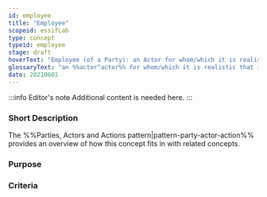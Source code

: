 ```yaml
---
id: employee
title: "Employee"
scopeid: essifLab
type: concept
typeid: employee
stage: draft
hoverText: "Employee (of a Party): an Actor for whom/which it is realistic that it might execute Actions on behalf of that Party (called the Employer of that Actor)."
glossaryText: "an %%actor^actor%% for whom/which it is realistic that it might execute %%actions^action%% on behalf of a %%party^party%% (called the %%employer^employer%% of that %%actor^actor%%)."
date: 20210601
---
```


:::info Editor's note
Additional content is needed here.
:::

### Short Description

The %%Parties, Actors and Actions pattern|pattern-party-actor-action%% provides an overview of how this concept fits in with related concepts.

### Purpose

### Criteria
